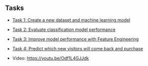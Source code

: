## Tasks
- [Task 1: Create a new dataset and machine learning model](Task%201.%20Create%20a%20new%20dataset%20and%20machine%20learning%20model.sql)
- [Task 2: Evaluate classification model performance](Task%202.%20Evaluate%20classification%20model%20performance.sql)
- [Task 3: Improve model performance with Feature Engineering](Task%203.%20Improve%20model%20performance%20with%20Feature%20Engineering.sql)
- [Task 4: Predict which new visitors will come back and purchase](Task%204.%20Predict%20which%20new%20visitors%20will%20come%20back%20and%20purchase.sql)

- Video: https://youtu.be/Odf1L4GJJdk
